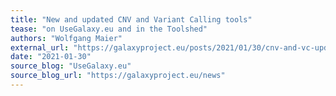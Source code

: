 ```yaml
---
title: "New and updated CNV and Variant Calling tools"
tease: "on UseGalaxy.eu and in the Toolshed"
authors: "Wolfgang Maier"
external_url: "https://galaxyproject.eu/posts/2021/01/30/cnv-and-vc-updates/"
date: "2021-01-30"
source_blog: "UseGalaxy.eu"
source_blog_url: "https://galaxyproject.eu/news"
---
```

